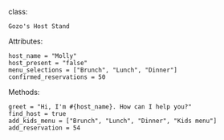 class:

`Gozo's Host Stand`

Attributes:
```
host_name = "Molly"
host_present = "false"
menu_selections = ["Brunch", "Lunch", "Dinner"]
confirmed_reservations = 50
```

Methods:
```
greet = "Hi, I'm #{host_name}. How can I help you?"
find_host = true
add_kids_menu = ["Brunch", "Lunch", "Dinner", "Kids menu"]
add_reservation = 54
